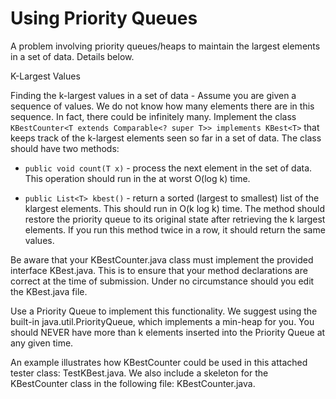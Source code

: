 # Using Priority Queues

A problem involving priority queues/heaps to maintain the largest elements in a set of data. Details below. 

K-Largest Values 

Finding the k-largest values in a set of data - Assume you are given a sequence of values. We do not know how many elements there are in this sequence. In fact, there could be infinitely many. Implement the class
```KBestCounter<T extends Comparable<? super T>> implements KBest<T>``` that keeps track of the k-largest elements seen so far in a set of data. The class should have two methods:

* ```public void count(T x)``` - process the next element in the set of data. This operation should run in the at worst O(log k) time.

* ```public List<T> kbest()``` - return a sorted (largest to smallest) list of the klargest elements. This should run in O(k log k) time. The method should restore the priority queue to its original state after retrieving the k largest elements. If you run this method twice in a row, it should return the same values.

Be aware that your KBestCounter.java class must implement the provided interface KBest.java. This is to ensure that your method declarations are correct at the time of submission. Under no circumstance should you edit the KBest.java file.

Use a Priority Queue to implement this functionality. We suggest using the built-in java.util.PriorityQueue, which implements a min-heap for you. You should NEVER have more than k elements inserted into the Priority Queue at any given time.

An example illustrates how KBestCounter could be used in this attached tester class: TestKBest.java.  We also include a skeleton for the KBestCounter class in the following file: KBestCounter.java.
